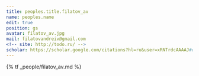 ```yaml
---
title: peoples.title.filatov_av
name: peoples.name
edit: true
position: gs
avatar: filatov_av.jpg
mail: filatovandreiv@gmail.com
<!-- site: http://todo.ru/ -->
scholar: https://scholar.google.com/citations?hl=ru&user=xRNTrdcAAAAJ#d=gs_hdr_drw&t=1661782483526
---
```


{% tf _people/filatov_av.md %}
